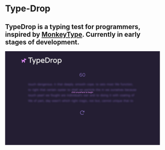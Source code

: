 # Type-Drop

## TypeDrop is a typing test for programmers, inspired by [MonkeyType]([MonkeyType](https://monkeytype.com/)). Currently in early stages of development.

![sample screenshot](https://github.com/Ocean-Ch/Type-Drop/blob/main/res/screenshot.png)
